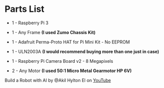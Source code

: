 # Parts List

  * 1 - Raspberry Pi 3 
  
  * 1 - Any Frame **(I used Zumo Chassis Kit)**
  
  * 1 - Adafruit Perma-Proto HAT for Pi Mini Kit - No EEPROM
  
  * 1 - ULN2003A **(I would recommend buying more than one just in case)**
  
  * 1 - Raspberry Pi Camera Board v2 - 8 Megapixels
  
  * 2 - Any Motor **(I used 50:1 Micro Metal Gearmotor HP 6V)**


Build a Robot with AI by @Akil Hylton El on [YouTube](https://www.youtube.com/playlist?list=PLrqpvtI3nyvNbxPiuvQzv1tTOLKSDZ75_)
 

